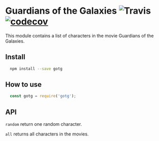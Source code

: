 # Guardians of the Galaxies ![Travis](https://travis-ci.org/Jaxwood/guardians-of-the-galaxies.svg?branch=master) [![codecov](https://codecov.io/gh/Jaxwood/guardians-of-the-galaxies/branch/master/graph/badge.svg)](https://codecov.io/gh/Jaxwood/guardians-of-the-galaxies)


This module contains a list of characters in the movie Guardians of the Galaxies.  

## Install
``` bash
  npm install --save gotg
```
## How to use

```javascript
  const gotg = require('gotg');
```

## API

`random` return one random character.  

`all` returns all characters in the movies.  
